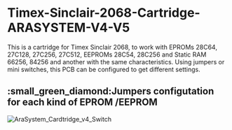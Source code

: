 # Timex-Sinclair-2068-Cartridge-ARASYSTEM-V4-V5
This is a cartridge for Timex Sinclair 2068, to work with EPROMs 28C64, 27C128, 27C256, 27C512, EEPROMs 28C54, 28C256 and Static RAM 66256, 84256 and another with the same characteristics.  Using jumpers or mini switches, this PCB can be configured to get different settings.

## :small_green_diamond:Jumpers configutation for each kind of EPROM /EEPROM
![AraSystem_Cardtridge_v4_Switch](https://user-images.githubusercontent.com/54677231/128937228-8223bcc2-d83e-49a9-9dc0-a6a5f8c9c815.jpg)
